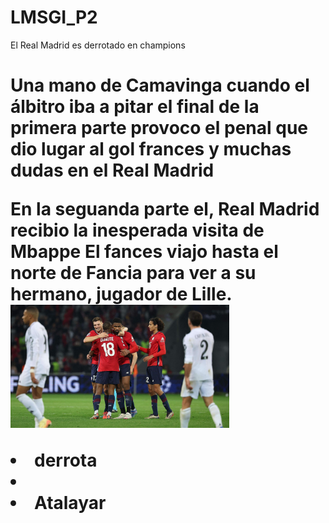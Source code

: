 # LMSGI_P2
<!DOCTYPE html>
<html
title>El Real Madrid es derrotado en champions
</head> 
<boby>
<h1>Una mano de Camavinga cuando el álbitro iba a pitar el final de la primera parte provoco el penal que dio lugar al gol frances y muchas dudas en el Real Madrid
<p>En la seguanda parte el, Real Madrid recibio la inesperada visita de Mbappe
  El fances viajo hasta el norte de Fancia para ver a su hermano, jugador de Lille.
   </head>
   <body>
   <img src="image.jpg" width="350" heijht="250" alt=
  <ol>
  <li>derrota</li>
  <li>
  <li>Atalayar</li>
  </dl>
  </boby>
  </html>
  </html>
